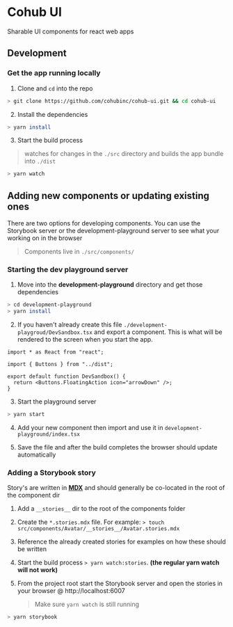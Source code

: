 # Cohub UI

Sharable UI components for react web apps

## Development

### Get the app running locally

1. Clone and `cd` into the repo

```bash
> git clone https://github.com/cohubinc/cohub-ui.git && cd cohub-ui
```

2. Install the dependencies

```bash
> yarn install
```

3. Start the build process

> watches for changes in the `./src` directory and builds the app bundle into `./dist`

```bash
> yarn watch
```

## Adding new components or updating existing ones

There are two options for developing components. You can use the Storybook server or the development-playground server to see what your working on in the browser

> Components live in `./src/components/`

### Starting the dev playground server

1. Move into the **development-playground** directory and get those dependencies

```bash
> cd development-playground
> yarn install
```

2. If you haven't already create this file `./development-playgroud/DevSandbox.tsx` and export a component. This is what will be rendered to the screen when you start the app.

```
import * as React from "react";

import { Buttons } from "../dist";

export default function DevSandbox() {
  return <Buttons.FloatingAction icon="arrowDown" />;
}
```

3. Start the playground server

```bash
> yarn start
```

4. Add your new component then import and use it in `development-playground/index.tsx`

5. Save the file and after the build completes the browser should update automatically

### Adding a Storybook story

Story's are written in [**MDX**](https://mdxjs.com/) and should generally be co-located in the root of the component dir

1. Add a `__stories__` dir to the root of the components folder

2. Create the `*.stories.mdx` file. For example: `> touch src/components/Avatar/__stories__/Avatar.stories.mdx`

3. Reference the already created stories for examples on how these should be written

4. Start the build process `> yarn watch:stories`. **(the regular yarn watch will not work)**

5. From the project root start the Storybook server and open the stories in your browser @ http://localhost:6007
   > Make sure `yarn watch` is still running

```bash
> yarn storybook
```
